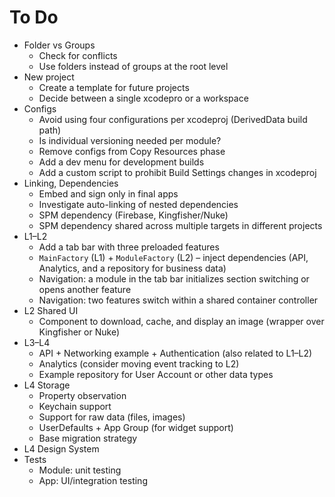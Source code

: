 # To Do

- Folder vs Groups
	- Check for conflicts
	- Use folders instead of groups at the root level
- New project
	- Create a template for future projects
	- Decide between a single xcodepro or a workspace
- Configs
	- Avoid using four configurations per xcodeproj (DerivedData build path)
	- Is individual versioning needed per module?
	- Remove configs from Copy Resources phase
	- Add a dev menu for development builds
	- Add a custom script to prohibit Build Settings changes in xcodeproj
- Linking, Dependencies
	- Embed and sign only in final apps
	- Investigate auto-linking of nested dependencies
	- SPM dependency (Firebase, Kingfisher/Nuke)
	- SPM dependency shared across multiple targets in different projects
- L1–L2
	- Add a tab bar with three preloaded features
	- `MainFactory` (L1) + `ModuleFactory` (L2) – inject dependencies (API, Analytics, and a repository for business data)
	- Navigation: a module in the tab bar initializes section switching or opens another feature
	- Navigation: two features switch within a shared container controller
- L2 Shared UI
	- Component to download, cache, and display an image (wrapper over Kingfisher or Nuke)
- L3–L4
	- API + Networking example + Authentication (also related to L1–L2)
	- Analytics (consider moving event tracking to L2)
	- Example repository for User Account or other data types
- L4 Storage
	- Property observation
	- Keychain support
	- Support for raw data (files, images)
	- UserDefaults + App Group (for widget support)
	- Base migration strategy
- L4 Design System
- Tests
	- Module: unit testing
	- App: UI/integration testing
